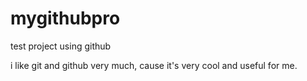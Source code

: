 mygithubpro
===========

test project using github

i like git and github very much, cause it's very cool and useful for me.
